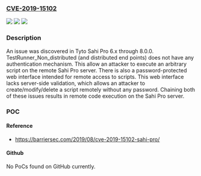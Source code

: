 ### [CVE-2019-15102](https://cve.mitre.org/cgi-bin/cvename.cgi?name=CVE-2019-15102)
![](https://img.shields.io/static/v1?label=Product&message=n%2Fa&color=blue)
![](https://img.shields.io/static/v1?label=Version&message=n%2Fa&color=blue)
![](https://img.shields.io/static/v1?label=Vulnerability&message=n%2Fa&color=brighgreen)

### Description

An issue was discovered in Tyto Sahi Pro 6.x through 8.0.0. TestRunner_Non_distributed (and distributed end points) does not have any authentication mechanism. This allow an attacker to execute an arbitrary script on the remote Sahi Pro server. There is also a password-protected web interface intended for remote access to scripts. This web interface lacks server-side validation, which allows an attacker to create/modify/delete a script remotely without any password. Chaining both of these issues results in remote code execution on the Sahi Pro server.

### POC

#### Reference
- https://barriersec.com/2019/08/cve-2019-15102-sahi-pro/

#### Github
No PoCs found on GitHub currently.

